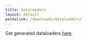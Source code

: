 ```yaml
---
title: Dataloaders
layout: default
permalink: /downloads/dataloaders/
---
```


Get generated dataloaders [here](https://drive.google.com/drive/folders/1BpVN7iy27sTfGASliN9yepmP4yOTp4EF?usp=sharing).